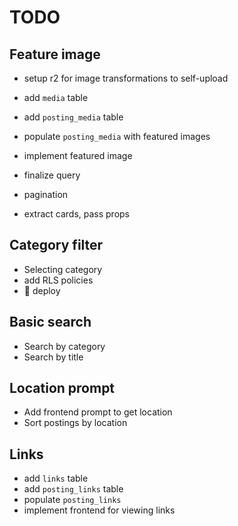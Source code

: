 # TODO

## Feature image

- setup r2 for image transformations to self-upload
- add `media` table
- add `posting_media` table
- populate `posting_media` with featured images
- implement featured image

- finalize query
- pagination
- extract cards, pass props

## Category filter

- Selecting category
- add RLS policies
- 🚀 deploy

## Basic search

- Search by category
- Search by title

## Location prompt

- Add frontend prompt to get location
- Sort postings by location

## Links

- add `links` table
- add `posting_links` table
- populate `posting_links`
- implement frontend for viewing links
